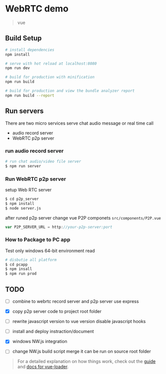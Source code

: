 # WebRTC demo

> vue

## Build Setup


``` bash
# install dependencies
npm install

# serve with hot reload at localhost:8080
npm run dev

# build for production with minification
npm run build

# build for production and view the bundle analyzer report
npm run build --report
```
## Run servers
There are two micro services serve chat audio message or real time
call
* audio record server
* WebRTC p2p server
### run audio record server

```bash
# run chat audio/video file server
$ npm run server
```

### Run WebRTC p2p server
setup Web RTC server
```bash
$ cd p2p_server
$ npm install
$ node server.js
```
after runed p2p server change vue P2P componets `src/components/P2P.vue`
```js
var P2P_SERVER_URL = http://your-p2p-server:port
```
### How to Package to PC app
Test only windows 64-bit environment read

```bash
# disbutie all platform
$ cd pcapp
$ npm insall
$ npm run prod
```

## TODO
- [ ] combine to webrtc record server and p2p server use express
- [x] copy p2p server code to project root folder
- [ ] rewrite javascript version to vue version disable javascript hooks
- [ ] install and deploy instraction/document
- [x] windows NW.js integration
- [ ] change NW.js build script merge it can be run on
      source root folder


> For a detailed explanation on how things work, check out the [guide](http://vuejs-templates.github.io/webpack/) and [docs for vue-loader](http://vuejs.github.io/vue-loader).
